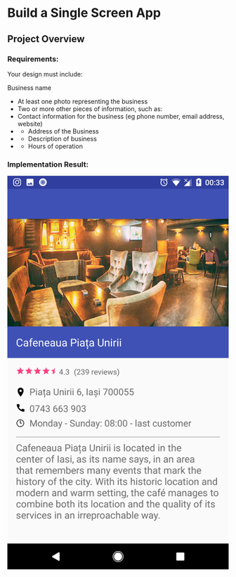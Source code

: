 # Build a Single Screen App

## Project Overview

### **Requirements:**

Your design must include:

Business name
* At least one photo representing the business
* Two or more other pieces of information, such as:
* Contact information for the business (eg phone number, email address, website)
* * Address of the Business
* * Description of business
* * Hours of operation

### **Implementation Result:**
![Result](https://github.com/JulienCriss/FirstAndroidApp/blob/master/final_result.png)
